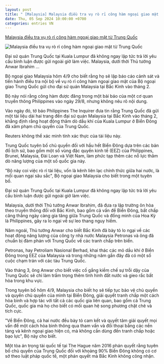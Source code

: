 ```yaml
---
layout: post
title: " [Malaysia] Malaysia điều tra vụ rò rỉ công hàm ngoại giao mật từ Trung Quốc"
date: Thu, 05 Sep 2024 10:00:00 +0700
categories: entries VN
---
```

[Malaysia điều tra vụ rò rỉ công hàm ngoại giao mật từ Trung Quốc](https://www.voatiengviet.com/a/malaysia-dieu-tra-ro-ri-cong-ham-ngoai-giao-mat-tu-trung-quoc/7771198.html)

![Malaysia điều tra vụ rò rỉ công hàm ngoại giao mật từ Trung Quốc](https://gdb.voanews.com/01000000-0aff-0242-aad6-08dc906f916c_cx16_cy26_cw70_w1200_r1.jpg)

Đại sứ quán Trung Quốc tại Kuala Lumpur đã không ngay lập tức trả lời yêu cầu bình luận được gửi ngoài giờ làm việc. Malaysia, dưới thời Thủ tướng Anwar Ibrahim ...

Bộ ngoại giao Malaysia hôm 4/9 cho biết rằng họ sẽ lập báo cáo cảnh sát và tiến hành điều tra nội bộ về vụ rò rỉ công hàm ngoại giao mật của Bộ ngoại giao Trung Quốc gửi cho đại sứ quán Malaysia tại Bắc Kinh vào tháng 2.

Bộ này nói rằng công hàm được đăng trong một bài báo của một cơ quan truyền thông Philippines vào ngày 29/8, nhưng không nêu rõ nội dung.

Vào ngày đó, tờ báo Philippines The Inquirer đưa tin rằng Trung Quốc đã gửi một tài liệu dài hai trang đến đại sứ quán Malaysia tại Bắc Kinh vào tháng 2, khẳng định rằng hoạt động thăm dò dầu khí của Kuala Lumpur ở Biển Đông đã xâm phạm chủ quyền của Trung Quốc.

Reuters không thể xác minh tính xác thực của tài liệu này.

Trung Quốc tuyên bố chủ quyền đối với hầu hết Biển Đông dựa trên các bản đồ lịch sử, bao gồm một số vùng đặc quyền kinh tế (EEZ) của Philippines, Brunei, Malaysia, Đài Loan và Việt Nam, làm phức tạp thêm các nỗ lực thăm dò năng lượng của một số quốc gia này.

"Bộ này coi việc rò rỉ tài liệu, vốn là kênh liên lạc chính thức giữa hai nước, là mối quan ngại sâu sắc", Bộ ngoại giao Malaysia cho biết trong một tuyên bố.

Đại sứ quán Trung Quốc tại Kuala Lumpur đã không ngay lập tức trả lời yêu cầu bình luận được gửi ngoài giờ làm việc.

Malaysia, dưới thời Thủ tướng Anwar Ibrahim, đã đưa ra lập trường ôn hòa theo truyền thống đối với Bắc Kinh, bao gồm cả vấn đề Biển Đông, bất chấp căng thẳng ngày càng gia tăng giữa Trung Quốc và đồng minh của Hoa Kỳ là Philippines, gây ra lo ngại về sự leo thang nguy hiểm.

Năm ngoái, Thủ tướng Anwar cho biết Bắc Kinh đã bày tỏ lo ngại về các hoạt động năng lượng của công ty nhà nước Malaysia Petronas và ông đã chuẩn bị đàm phán với Trung Quốc về các tranh chấp trên biển.

Petronas, hay Petroliam Nasional Berhad, khai thác các mỏ dầu khí ở Biển Đông trong EEZ của Malaysia và trong những năm gần đây đã có một số cuộc chạm trán với các tàu Trung Quốc.

Vào tháng 3, ông Anwar cho biết việc cố gắng kiềm chế sự trỗi dậy của Trung Quốc sẽ chỉ làm trầm trọng thêm tình hình đất nước và gieo rắc bất hòa trong khu vực.

Trong tuyên bố hôm 4/9, Malaysia cho biết họ sẽ tiếp tục bảo vệ chủ quyền và quyền chủ quyền của mình tại Biển Đông, giải quyết tranh chấp một cách hòa bình và hợp tác với tất cả các quốc gia liên quan, bao gồm cả Trung Quốc, quốc gia mà họ cho biết có mối quan hệ song phương chặt chẽ và tích cực.

"Về Biển Đông, cả hai nước đều bày tỏ cam kết và quyết tâm giải quyết mọi vấn đề một cách hòa bình thông qua tham vấn và đối thoại bằng các nền tảng và kênh ngoại giao hiện có, mà không cần dùng đến tranh chấp hoặc bạo lực", Bộ này cho biết.

Một tòa án trọng tài quốc tế tại The Hague năm 2016 phán quyết rằng tuyên bố chủ quyền của Trung Quốc đối với khoảng 90% Biển Đông không có cơ sở theo luật pháp quốc tế, một phán quyết mà Bắc Kinh không công nhận.

